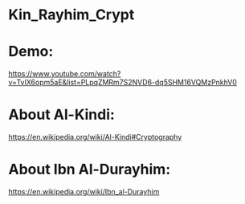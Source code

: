 # Kin_Rayhim_Crypt


# Demo:

https://www.youtube.com/watch?v=TvIX6opm5aE&list=PLpqZMRm7S2NVD6-dq5SHM16VQMzPnkhV0

# About Al-Kindi:

https://en.wikipedia.org/wiki/Al-Kindi#Cryptography

# About Ibn Al-Durayhim:

https://en.wikipedia.org/wiki/Ibn_al-Durayhim